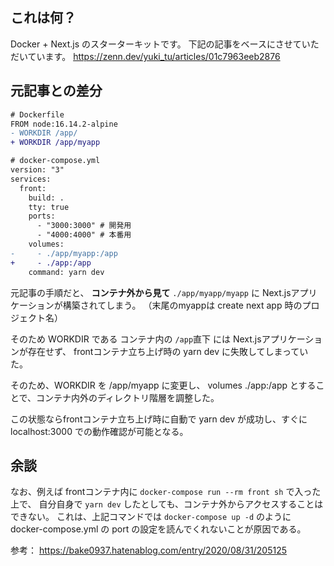 ## これは何？
Docker + Next.js のスターターキットです。
下記の記事をベースにさせていただいています。
https://zenn.dev/yuki_tu/articles/01c7963eeb2876

## 元記事との差分

```diff
# Dockerfile
FROM node:16.14.2-alpine
- WORKDIR /app/
+ WORKDIR /app/myapp
```

```diff
# docker-compose.yml
version: "3"
services:
  front:
    build: .
    tty: true
    ports:
      - "3000:3000" # 開発用
      - "4000:4000" # 本番用
    volumes:
-     - ./app/myapp:/app
+     - ./app:/app
    command: yarn dev
```

元記事の手順だと、 **コンテナ外から見て** `./app/myapp/myapp` に Next.jsアプリケーションが構築されてしまう。
（末尾のmyappは create next app 時のプロジェクト名）

そのため WORKDIR である コンテナ内の `/app`直下 には Next.jsアプリケーションが存在せず、
frontコンテナ立ち上げ時の yarn dev に失敗してしまっていた。

そのため、WORKDIR を /app/myapp に変更し、
volumes ./app:/app とすることで、コンテナ内外のディレクトリ階層を調整した。

この状態ならfrontコンテナ立ち上げ時に自動で yarn dev が成功し、すぐに localhost:3000 での動作確認が可能となる。

## 余談

なお、例えば frontコンテナ内に `docker-compose run --rm front sh` で入った上で、
自分自身で `yarn dev` したとしても、コンテナ外からアクセスすることはできない。
これは、上記コマンドでは `docker-compose up -d` のように docker-compose.yml の port の設定を読んでくれないことが原因である。

参考：
https://bake0937.hatenablog.com/entry/2020/08/31/205125


